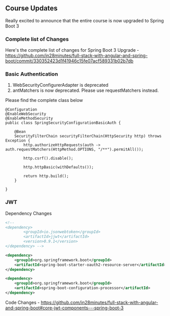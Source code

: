 ## Course Updates

Really excited to announce that the entire course is now upgraded to Spring Boot 3

### Complete list of Changes

Here's the complete list of changes for Spring Boot 3 Upgrade - https://github.com/in28minutes/full-stack-with-angular-and-spring-boot/commit/330352423d1f41946c15fe07acf589331b02b7db

### Basic Authentication


1) WebSecurityConfigurerAdapter is deprecated
2) antMatchers is now deprecated. Please use requestMatchers instead.


Please find the complete class below

```
@Configuration
@EnableWebSecurity
@EnableMethodSecurity
public class SpringSecurityConfigurationBasicAuth {

	@Bean
	SecurityFilterChain securityFilterChain(HttpSecurity http) throws Exception {
		http.authorizeHttpRequests(auth -> auth.requestMatchers(HttpMethod.OPTIONS, "/**").permitAll());

		http.csrf().disable();

		http.httpBasic(withDefaults());

		return http.build();
	}

}
```


### JWT

Dependency Changes

```xml
<!--
<dependency>
		<groupId>io.jsonwebtoken</groupId>
		<artifactId>jjwt</artifactId>
		<version>0.9.1</version>
</dependency> -->

<dependency>
	<groupId>org.springframework.boot</groupId>
	<artifactId>spring-boot-starter-oauth2-resource-server</artifactId>
</dependency>

<dependency>
	<groupId>org.springframework.boot</groupId>
	<artifactId>spring-boot-configuration-processor</artifactId>
</dependency>
```

Code Changes - https://github.com/in28minutes/full-stack-with-angular-and-spring-boot#core-jwt-components---spring-boot-3